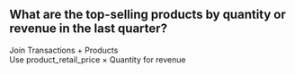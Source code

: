 ## What are the top-selling products by quantity or revenue in the last quarter?
Join Transactions + Products<br>
Use product_retail_price × Quantity for revenue
